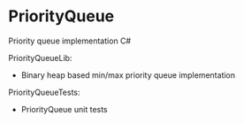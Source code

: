 # PriorityQueue

Priority queue implementation C#

PriorityQueueLib:
 - Binary heap based min/max priority queue implementation

PriorityQueueTests:
 - PriorityQueue unit tests


